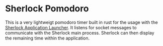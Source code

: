 # Sherlock Pomodoro

This is a very lightweigt pomodoro timer built in rust for the usage with the
[Sherlock Application Launcher](https://github.com/Skxxtz/sherlock). It listens
for socket messages to communicate with the Sherlock main process. Sherlock can then display the remaining time within the application.
